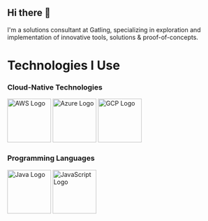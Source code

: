 ## Hi there 👋

I'm a solutions consultant at Gatling, specializing in exploration and implementation of innovative tools, solutions & proof-of-concepts.

# Technologies I Use

### Cloud-Native Technologies
<img src="https://github.com/karimatwa/karimatwa/assets/10470268/4aff52af-2395-4055-b686-4b78d1276393" alt="AWS Logo" width="100" height="100">
<img src="https://github.com/karimatwa/karimatwa/assets/10470268/919cfeed-47cc-4cf5-baba-e5cf0ec68954" alt="Azure Logo" width="100" height="100">
<img src="https://github.com/karimatwa/karimatwa/assets/10470268/97d3198f-0575-4399-b610-d8d0f604950a" alt="GCP Logo" width="100" height="100">

### Programming Languages
<img src="https://github.com/karimatwa/karimatwa/assets/10470268/c9b86b60-84ff-46a8-8a7a-7cfa4abe70ce" alt="Java Logo" width="100" height="100">
<img src="https://github.com/karimatwa/karimatwa/assets/10470268/d3e53474-0371-4eb6-a504-f249d6074999" alt="JavaScript Logo" width="100" height="100">
